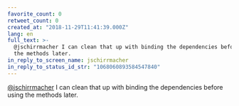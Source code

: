 ```yaml
---
favorite_count: 0
retweet_count: 0
created_at: "2018-11-29T11:41:39.000Z"
lang: en
full_text: >-
  @jschirrmacher I can clean that up with binding the dependencies before using
  the methods later.
in_reply_to_screen_name: jschirrmacher
in_reply_to_status_id_str: "1068060893584547840"
---
```


[@jschirrmacher](https://twitter.com/jschirrmacher) I can clean that up with
binding the dependencies before using the methods later.
